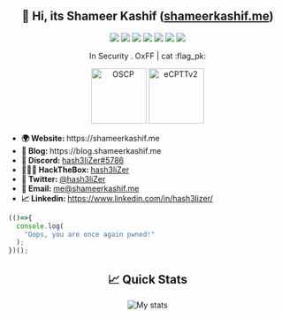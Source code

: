 <h2 align="center"> 👋 Hi, its <b>Shameer Kashif</b> (<a href="//shameerkashif.me">shameerkashif.me</a>) </h2> 
<p align="center">
  <img src="https://img.shields.io/badge/python%20-%2314354C.svg?&style=for-the-badge&logo=python&logoColor=white"/>
  <img src="https://img.shields.io/badge/c++%20-%2300599C.svg?&style=for-the-badge&logo=c%2B%2B&ogoColor=white"/>
  <img src="https://img.shields.io/badge/php-%23777BB4.svg?&style=for-the-badge&logo=php&logoColor=white"/>
  <img src="https://img.shields.io/badge/javascript%20-%23323330.svg?&style=for-the-badge&logo=javascript&logoColor=%23F7DF1E"/>
  <img src="https://img.shields.io/badge/node.js%20-%2343853D.svg?&style=for-the-badge&logo=node.js&logoColor=white"/>
  <img src="https://img.shields.io/badge/Django%20-%2314354C.svg?&style=for-the-badge&logo=django&logoColor=white"/>
  <img src="https://img.shields.io/badge/hash3liZer%20-%231DA1F2.svg?&style=for-the-badge&logo=Twitter&logoColor=white"/>
</p>

<p align="center"> 
  In Security . OxFF | cat :flag_pk:
</p>

<p align="center">
  <img src="https://api.accredible.com/v1/frontend/credential_website_embed_image/badge/116956116" width="100" height="100" alt="OSCP" />
  <img src="https://api.accredible.com/v1/frontend/credential_website_embed_image/badge/85885957" width="100" height="100" alt="eCPTTv2" />
</p>

<ul>
  <li><b>🌍 Website: </b <a href="https://shameerkashif.me" target="_blank">https://shameerkashif.me</a></li>
  <li><b>📜 Blog: </b <a href="https://blog.shameerkashif.me" target="_blank">https://blog.shameerkashif.me</a></li>
  <li><b>🚀 Discord: </b> <a href="#" target="_blank">hash3liZer#5786</a></li>
  <li><b>👨🏻‍💻 HackTheBox: </b> <a href="https://app.hackthebox.eu/profile/313998">hash3liZer</a></li>
  <li><b>💬 Twitter: </b> <a href="https://twitter.com/hash3liZer" target="_blank">@hash3liZer</a></li>
  <li><b>📩 Email: </b> <a href="mailto:me@shameerkashif.me" target="_blank">me@shameerkashif.me</a></li>
  <li><b>📈 Linkedin: </b> <a href="https://www.linkedin.com/in/hash3lizer/" target="_blank">https://www.linkedin.com/in/hash3lizer/</a></li>
</ul>

```javascript
(()=>{
  console.log(
    "Oops, you are once again pwned!"
  );
})();
```

<h2 align="center"> 📈 Quick Stats </h2> 

<p align="center">
<img src="https://github-readme-stats.vercel.app/api?username=hash3liZer&show_icons=true&theme=merko&count_private=true&include_all_commits=true" alt="My stats">
</p>
